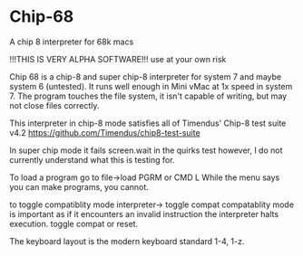 # Chip-68
A chip 8 interpreter for 68k macs

!!!THIS IS VERY ALPHA SOFTWARE!!!
      use at your own risk

Chip 68 is a chip-8 and super chip-8 interpreter for
system 7 and maybe system 6 (untested). It runs well enough
in Mini vMac at 1x speed in system 7. The program touches
the file system, it isn't capable of writing, but may
not close files correctly.

This interpreter in chip-8 mode satisfies all of
Timendus' Chip-8 test suite v4.2
https://github.com/Timendus/chip8-test-suite

In super chip mode it fails screen.wait in
the quirks test however, I do not currently 
understand what this is testing for.

To load a program go to file->load PGRM or CMD L
While the menu says you can make programs, you cannot.

to toggle compatiblity mode interpreter-> toggle compat
compatablity mode is important as if it encounters an invalid
instruction the interpreter halts execution. toggle compat or reset.

The keyboard layout is the modern keyboard standard
1-4, 1-z.
